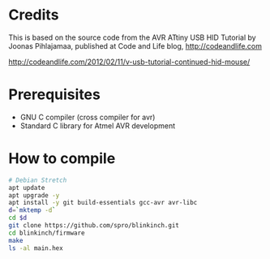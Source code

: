 # Credits

This is based on the source code from the AVR ATtiny USB HID Tutorial by Joonas Pihlajamaa, published at Code and Life blog, http://codeandlife.com

http://codeandlife.com/2012/02/11/v-usb-tutorial-continued-hid-mouse/

# Prerequisites

 * GNU C compiler (cross compiler for avr)
 * Standard C library for Atmel AVR development

# How to compile

```bash
# Debian Stretch
apt update
apt upgrade -y
apt install -y git build-essentials gcc-avr avr-libc
d=`mktemp -d`
cd $d
git clone https://github.com/spro/blinkinch.git
cd blinkinch/firmware
make
ls -al main.hex
```

